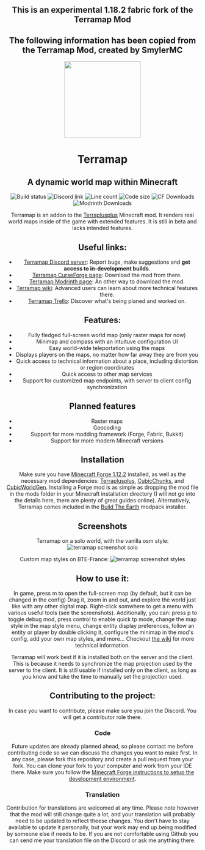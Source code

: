 <div align="center">
  <h2>This is an experimental 1.18.2 fabric fork of the Terramap Mod</h1>
  <h2>The following information has been copied from the Terramap Mod, created by SmylerMC</h1>


<div align="center">
  <img src="https://raw.githubusercontent.com/SmylerMC/terramap/master/images/terramap_logo-x256.png" width=200>
  <h1>Terramap</h1>
  
## A dynamic world map within Minecraft
  
![Build status](https://img.shields.io/github/workflow/status/SmylerMC/terramap/Java%20CI%20with%20Gradle?style=flat-square)
![Discord link](https://img.shields.io/discord/713848917111996416?color=485eea&label=Discord&style=flat-square)
![Line count](https://img.shields.io/tokei/lines/github/SmylerMC/terramap?style=flat-square)
![Code size](https://img.shields.io/github/languages/code-size/SmylerMC/terramap?style=flat-square)
![CF Downloads](https://cf.way2muchnoise.eu/full_terramap_CurseForge%20downloads.svg?badge_style=flat)
![Modrinth Downloads](https://img.shields.io/modrinth/dt/terramap?color=5ac96b&label=Modrinth+Downloads&style=flat-square&logo=data%3Aimage%2Fsvg%2Bxml%3Bbase64%2CPD94bWwgdmVyc2lvbj0iMS4wIiBlbmNvZGluZz0iVVRGLTgiIHN0YW5kYWxvbmU9Im5vIj8%2BCjxz%0AdmcKICAgdmlld0JveD0iMCAwIDE0MS43MDUwNiAxNDEuNzY1NjQiCiAgIGFyaWEtaGlkZGVuPSJ0%0AcnVlIgogICBjbGFzcz0idGV4dC1sb2dvIgogICB2ZXJzaW9uPSIxLjEiCiAgIGlkPSJzdmcyNiIK%0AICAgd2lkdGg9IjE0MS43MDUwNiIKICAgaGVpZ2h0PSIxNDEuNzY1NjQiCiAgIHhtbG5zPSJodHRw%0AOi8vd3d3LnczLm9yZy8yMDAwL3N2ZyIKICAgeG1sbnM6c3ZnPSJodHRwOi8vd3d3LnczLm9yZy8y%0AMDAwL3N2ZyI%2BCiAgPGRlZnMKICAgICBpZD0iZGVmczMwIiAvPgogIDxnCiAgICAgaWQ9Imc2Igog%0AICAgIHRyYW5zZm9ybT0idHJhbnNsYXRlKDAsMC4wMzk4NzIpIgogICAgIHN0eWxlPSJmaWxsOiM0%0AZWFhNWM7ZmlsbC1vcGFjaXR5OjEiPgogICAgPHBhdGgKICAgICAgIGQ9Ik0gMTU5LjA3LDg5LjI5%0AIEEgNzAuOTQsNzAuOTQgMCAxIDAgMjAsNjMuNTIgSCAzMiBBIDU4Ljc4LDU4Ljc4IDAgMCAxIDE0%0ANS4yMyw0OS45MyBsIC0xMS42NiwzLjEyIGEgNDYuNTQsNDYuNTQgMCAwIDAgLTI5LC0yNi41MiBs%0AIC0yLjE1LDEyLjEzIGEgMzQuMzEsMzQuMzEgMCAwIDEgMi43Nyw2My4yNiBsIDMuMTksMTEuOSBh%0AIDQ2LjUyLDQ2LjUyIDAgMCAwIDI4LjMzLC00OSBsIDExLjYyLC0zLjEgQSA1Ny45NCw1Ny45NCAw%0AIDAgMSAxNDcuMjcsODUgWiIKICAgICAgIHRyYW5zZm9ybT0idHJhbnNsYXRlKC0xOS43OSkiCiAg%0AICAgICBmaWxsPSJ2YXIoLS1jb2xvci1icmFuZCkiCiAgICAgICBmaWxsLXJ1bGU9ImV2ZW5vZGQi%0ACiAgICAgICBpZD0icGF0aDIiCiAgICAgICBzdHlsZT0iZmlsbDojNGVhYTVjO2ZpbGwtb3BhY2l0%0AeToxIiAvPgogICAgPHBhdGgKICAgICAgIGQ9Ik0gMTA4LjkyLDEzOS4zIEEgNzAuOTMsNzAuOTMg%0AMCAwIDEgMTkuNzksNzYgaCAxMiBhIDU5LjQ4LDU5LjQ4IDAgMCAwIDEuNzgsOS45MSA1OC43Myw1%0AOC43MyAwIDAgMCAzLjYzLDkuOTEgbCAxMC42OCwtNi40MSBhIDQ2LjU4LDQ2LjU4IDAgMCAxIDQ0%0ALjcyLC02NSBMIDkwLjQzLDM2LjU0IEEgMzQuMzgsMzQuMzggMCAwIDAgNTcuMzYsNzkuNzUgQyA1%0ANy42Nyw4MC44OCA1OCw4MiA1OC40Myw4MyBMIDcyLjA5LDc0LjgxIDY4LDYzLjkzIDgwLjksNTAu%0ANjggOTcuMjEsNDcuMTcgMTAxLjksNTMgbCAtNy41Miw3LjYxIC02LjU1LDIuMDYgLTQuNjksNC44%0AMiAyLjMsNi4zOCBjIDAsMCA0LjY0LDQuOTQgNC42NSw0Ljk0IGwgNi41NywtMS43NCA0LjY3LC01%0ALjEzIDEwLjIsLTMuMjQgMyw2Ljg0IEwgMTA0LjA1LDg4LjQzIDg2LjQxLDk0IDc4LjQ5LDg1LjE5%0AIDY0LjcsOTMuNDggYSAzNC40NCwzNC40NCAwIDAgMCAyOC43MiwxMS41OSBMIDk2LjYxLDExNyBB%0AIDQ2LjYsNDYuNiAwIDAgMSA1NC4xMyw5OS44MyBsIC0xMC42NCw2LjM4IGEgNTguODEsNTguODEg%0AMCAwIDAgOTkuNiwtOS43NyBsIDExLjgsNC4yOSBhIDcwLjc3LDcwLjc3IDAgMCAxIC00NS45Nywz%0AOC41NyB6IgogICAgICAgdHJhbnNmb3JtPSJ0cmFuc2xhdGUoLTE5Ljc5KSIKICAgICAgIGZpbGw9%0AInZhcigtLWNvbG9yLWJyYW5kKSIKICAgICAgIGlkPSJwYXRoNCIKICAgICAgIHN0eWxlPSJmaWxs%0AOiM0ZWFhNWM7ZmlsbC1vcGFjaXR5OjEiIC8%2BCiAgPC9nPgogIDxnCiAgICAgaWQ9ImcyNCIKICAg%0AICB0cmFuc2Zvcm09InRyYW5zbGF0ZSgwLDAuMDM5ODcyKSIgLz4KPC9zdmc%2BCg%3D%3D)
</div>

Terramap is an addon to the [Terraplusplus](https://www.curseforge.com/minecraft/mc-mods/terraplusplus) Minecraft mod. It renders real world maps inside of the game with extended features. It is still in beta and lacks intended features. 

## Useful links:
- [Terramap Discord server](https://discord.gg/zSMq3GN "Terramap Discord"): Report bugs, make suggestions and **get access to in-development builds**.
- [Terramap CurseForge page](https://www.curseforge.com/minecraft/mc-mods/terramap): Download the mod from there.
- [Terramap Modrinth page](https://modrinth.com/mod/terramap): An other way to download the mod.
- [Terramap wiki](https://github.com/SmylerMC/terramap/wiki): Advanced users can learn about more technical features there.
- [Terramap Trello](https://trello.com/b/pXex8eui/terramap): Discover what's being planed and worked on.

## Features:
- Fully fledged full-screen world map (only raster maps for now)
- Minimap and compass with an intuituve configuration UI
- Easy world-wide teleportation using the maps
- Displays players on the maps, no matter how far away they are from you
- Quick access to technical information about a place, including distortion or region coordinates
- Quick access to other map services
- Support for customized map endpoints, with server to client config synchronization

## Planned features
- Raster maps
- Geocoding
- Support for more modding framework (Forge, Fabric, Bukkit)
- Support for more modern Minecraft versions

## Installation
Make sure you have [Minecraft Forge 1.12.2](https://files.minecraftforge.net/net/minecraftforge/forge/index_1.12.2.html) installed, as well as the necessary mod dependencies: [Terraplusplus](https://www.curseforge.com/minecraft/mc-mods/terraplusplus), [CubicChunks](https://www.curseforge.com/minecraft/mc-mods/opencubicchunks), and [CubicWorldGen](https://www.curseforge.com/minecraft/mc-mods/cubicworldgen). Installing a Forge mod is as simple as dropping the mod file in the mods folder in your Minecraft installation directory (I will not go into the details here, there are plenty of great guides online).
Alternatively, Terramap comes included in the [Build The Earth](https://buildtheearth.net/) modpack installer.

## Screenshots
Terramap on a solo world, with the vanilla osm style:
![terramap screenshot solo](https://raw.githubusercontent.com/SmylerMC/terramap/master/images/tiledmap.png)

Custom map styles on BTE-France:
![terramap screenshot styles](https://raw.githubusercontent.com/SmylerMC/terramap/master/images/custom_map_styles.png)

## How to use it:
In game, press m to open the full-screen map (by default, but it can be changed in the config)
Drag it, zoom in and out, and explore the world just like with any other digital map.
Right-click somwhere to get a menu with various useful tools (see the screenshots).
Additionally, you can: press p to toggle debug mod, press control to enable quick tp mode, change the map style in the map style menu, change entity display preferences, follow an entity or player by double clicking it, configure the minimap in the mod's config, add your own map styles, and more...
Checkout [the wiki](https://github.com/SmylerMC/terramap/wiki) for more technical information.

Terramap will work best if it is installed both on the server and the client. This is because it needs to synchronize the map projection used by the server to the client. It is still usable if installed only on the client, as long as you know and take the time to manually set the projection used.

## Contributing to the project:
In case you want to contribute, please make sure you join the Discord. You will get a contributor role there.

### Code
Future updates are already planned ahead, so please contact me before contributing code so we can discuss the changes you want to make first.
In any case, please fork this repository and create a pull request from your fork. You can clone your fork to your computer and work from your IDE there. Make sure you follow the [Minecraft Forge instructions to setup the development environment](https://github.com/MinecraftForge/Documentation/blob/1.12.x/docs/gettingstarted/index.md). 

### Translation
Contribution for translations are welcomed at any time. Please note however that the mod will still change quite a lot, and your translation will probably need to be updated to reflect theese changes. You don't have to stay available to update it personally, but your work may end up being modified by someone else if needs to be. If you are not comfortable using Github you can send me your translation file on the Discord or ask me anything there.
